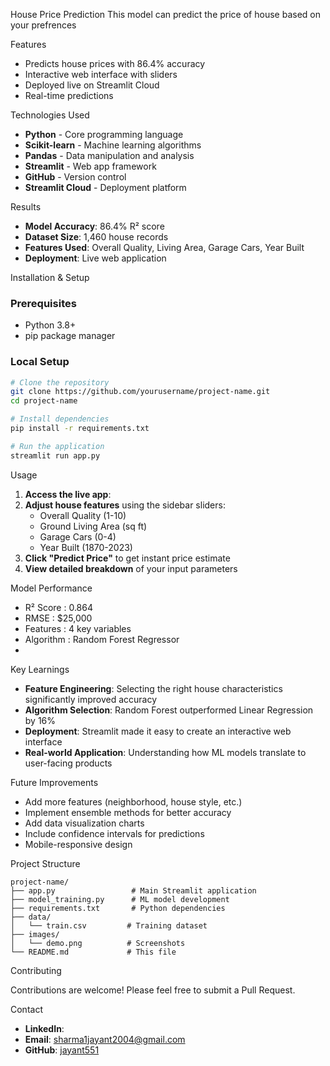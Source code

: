 House Price Prediction
This model can predict the price of house based on your prefrences 



 Features

- Predicts house prices with 86.4% accuracy
- Interactive web interface with sliders
- Deployed live on Streamlit Cloud
- Real-time predictions

Technologies Used

- **Python** - Core programming language
- **Scikit-learn** - Machine learning algorithms
- **Pandas** - Data manipulation and analysis
- **Streamlit** - Web app framework
- **GitHub** - Version control
- **Streamlit Cloud** - Deployment platform

 Results

- **Model Accuracy**: 86.4% R² score
- **Dataset Size**: 1,460 house records
- **Features Used**: Overall Quality, Living Area, Garage Cars, Year Built
- **Deployment**: Live web application

 Installation & Setup

### Prerequisites
- Python 3.8+
- pip package manager

### Local Setup
```bash
# Clone the repository
git clone https://github.com/yourusername/project-name.git
cd project-name

# Install dependencies
pip install -r requirements.txt

# Run the application
streamlit run app.py
```

Usage

1. **Access the live app**: [](https://house-price-prediction-fc7c5favzglajm64wztgss.streamlit.app/)
2. **Adjust house features** using the sidebar sliders:
   - Overall Quality (1-10)
   - Ground Living Area (sq ft)
   - Garage Cars (0-4)
   - Year Built (1870-2023)
3. **Click "Predict Price"** to get instant price estimate
4. **View detailed breakdown** of your input parameters
   


 Model Performance

- R² Score : 0.864 
- RMSE : $25,000 
- Features : 4 key variables 
- Algorithm : Random Forest Regressor
- 


Key Learnings

- **Feature Engineering**: Selecting the right house characteristics significantly improved accuracy
- **Algorithm Selection**: Random Forest outperformed Linear Regression by 16%
- **Deployment**: Streamlit made it easy to create an interactive web interface
- **Real-world Application**: Understanding how ML models translate to user-facing products


 Future Improvements

-  Add more features (neighborhood, house style, etc.)
-  Implement ensemble methods for better accuracy
-  Add data visualization charts
-  Include confidence intervals for predictions
-  Mobile-responsive design



 Project Structure

```
project-name/
├── app.py                 # Main Streamlit application
├── model_training.py      # ML model development
├── requirements.txt       # Python dependencies
├── data/
│   └── train.csv         # Training dataset
├── images/
│   └── demo.png          # Screenshots
└── README.md             # This file
```


 Contributing

Contributions are welcome! Please feel free to submit a Pull Request.


 Contact

- **LinkedIn**: [](www.linkedin.com/in/jayant-sharma2004)
- **Email**: sharma1jayant2004@gmail.com
- **GitHub**: [jayant551](https://github.com/jayant551)





